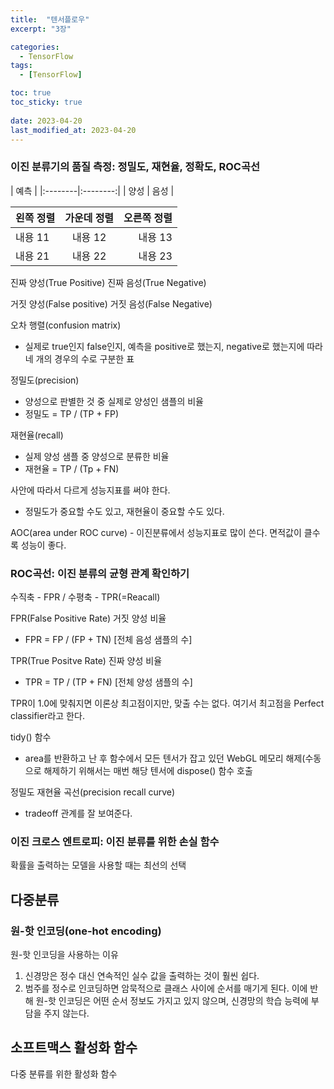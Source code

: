 ```yaml
---
title:  "텐서플로우"
excerpt: "3장"

categories:
  - TensorFlow
tags:
  - [TensorFlow]

toc: true
toc_sticky: true
 
date: 2023-04-20
last_modified_at: 2023-04-20
---
```


### 이진 분류기의 품질 측정: 정밀도, 재현율, 정확도, ROC곡선 

|    예측    |
|:--------|:--------:|
| 양성 | 음성 |

| 왼쪽 정렬 | 가운데 정렬 | 오른쪽 정렬 |
|:--------|:--------:|--------:|
| 내용 11 | 내용 12 | 내용 13 |
| 내용 21 | 내용 22 | 내용 23 |

진짜 양성(True Positive) 
진짜 음성(True Negative) 

거짓 양성(False positive)
거짓 음성(False Negative)

오차 행렬(confusion matrix)
 - 실제로 true인지 false인지, 예측을 positive로 했는지, negative로 했는지에 따라 네 개의 경우의 수로 구분한 표 

정밀도(precision)
 - 양성으로 판별한 것 중 실제로 양성인 샘플의 비율
 - 정밀도 = TP / (TP + FP) 

재현율(recall)
 - 실제 양성 샘플 중 양성으로 분류한 비율 
 - 재현율 = TP / (Tp + FN)

사안에 따라서 다르게 성능지표를 써야 한다. 
 - 정밀도가 중요할 수도 있고, 재현율이 중요할 수도 있다.

AOC(area under ROC curve) - 이진분류에서 성능지표로 많이 쓴다. 면적값이 클수록 성능이 좋다.

### ROC곡선: 이진 분류의 균형 관계 확인하기 

수직축 - FPR / 수평축 - TPR(=Reacall)

FPR(False Positive Rate) 거짓 양성 비율 
 - FPR = FP / (FP + TN)
             [전체 음성 샘플의 수]

TPR(True Positve Rate) 진짜 양성 비율 
 - TPR = TP / (TP + FN)
             [전체 양성 샘플의 수]

TPR이 1.0에 맞춰지면 이론상 최고점이지만, 맞출 수는 없다. 
여기서 최고점을 Perfect classifier라고 한다.

tidy() 함수 
 - area를 반환하고 난 후 함수에서 모든 텐서가 잡고 있던 WebGL 메모리 해제(수동으로 해제하기 위해서는 매번 해당 텐서에 dispose() 함수 호출 

정밀도 재현율 곡선(precision recall curve)
 - tradeoff 관계를 잘 보여준다.

### 이진 크로스 엔트로피: 이진 분류를 위한 손실 함수 

확률을 출력하는 모델을 사용할 때는 최선의 선택 


## 다중분류 
### 원-핫 인코딩(one-hot encoding) 

원-핫 인코딩을 사용하는 이유
 1. 신경망은 정수 대신 연속적인 실수 값을 출력하는 것이 훨씬 쉽다. 
 2. 범주를 정수로 인코딩하면 암묵적으로 클래스 사이에 순서를 매기게 된다. 이에 반해 원-핫 인코딩은 어떤 순서 정보도 가지고 있지 않으며, 신경망의 학습 능력에 부담을 주지 않는다.

## 소프트맥스 활성화 함수 

다중 분류를 위한 활성화 함수 
